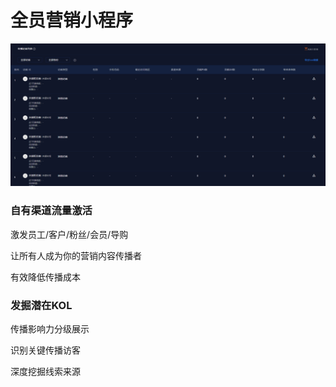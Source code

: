 # 全员营销小程序

![](../.gitbook/assets/image%20%2824%29.png)

### 自有渠道流量激活

激发员工/客户/粉丝/会员/导购

让所有人成为你的营销内容传播者

有效降低传播成本

### 发掘潜在KOL

传播影响力分级展示

识别关键传播访客

深度挖掘线索来源

